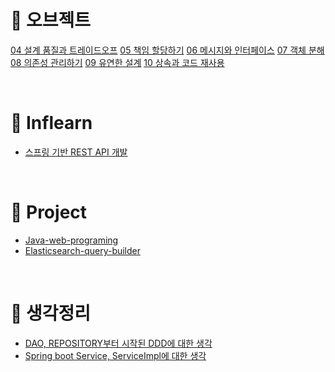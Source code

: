 

# :pushpin: 오브젝트

[04 설계 품질과 트레이드오프](https://github.com/hoonick91/learning/blob/master/object/04.md)
[05 책임 할당하기](https://github.com/hoonick91/learning/blob/master/object/05.md)
[06 메시지와 인터페이스](https://github.com/hoonick91/learning/blob/master/object/06.md)
[07 객체 분해](https://github.com/hoonick91/learning/blob/master/object/07.md)
[08 의존성 관리하기](https://github.com/hoonick91/learning/blob/master/object/08.md)
[09 유연한 설계](https://github.com/hoonick91/learning/blob/master/object/09.md)
[10 상속과 코드 재사용](https://github.com/hoonick91/learning/blob/master/object/10.md)

  

<br>

# :pushpin: Inflearn
- [스프링 기반 REST API 개발](https://github.com/hoonick91/rest-api-with-spring)

<br>



# :pushpin: Project

- [Java-web-programing](https://github.com/hoonick91/java-web-programing)
- [Elasticsearch-query-builder](https://github.com/hoonick91/ElasticsearchQueryBuilder)

<br>


# 📌 생각정리

- [DAO, REPOSITORY부터 시작된 DDD에 대한 생각](https://github.com/hoonick91/learning/blob/master/opinion/2019.12.13_DDD.md)
- [Spring boot Service, ServiceImpl에 대한 생각](https://github.com/hoonick91/learning/blob/master/opinion/2019.12.13_service_serviceImpl.md)







